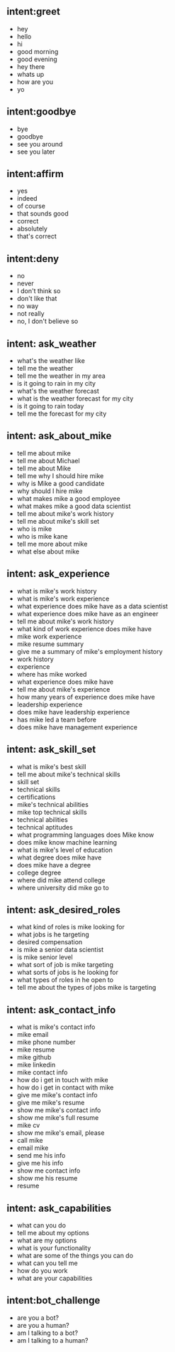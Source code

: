 ## intent:greet
- hey
- hello
- hi
- good morning
- good evening
- hey there
- whats up
- how are you
- yo

## intent:goodbye
- bye
- goodbye
- see you around
- see you later

## intent:affirm
- yes
- indeed
- of course
- that sounds good
- correct
- absolutely
- that's correct

## intent:deny
- no
- never
- I don't think so
- don't like that
- no way
- not really
- no, I don't believe so

## intent: ask_weather 
- what's the weather like
- tell me the weather
- tell me the weather in my area
- is it going to rain in my city
- what's the weather forecast
- what is the weather forecast for my city
- is it going to rain today
- tell me the forecast for my city


## intent: ask_about_mike
- tell me about mike
- tell me about Michael
- tell me about Mike
- tell me why I should hire mike
- why is Mike a good candidate 
- why should I hire mike
- what makes mike a good employee
- what makes mike a good data scientist
- tell me about mike's work history
- tell me about mike's skill set
- who is mike
- who is mike kane
- tell me more about mike
- what else about mike

## intent: ask_experience
- what is mike's work history
- what is mike's work experience
- what experience does mike have as a data scientist
- what experience does mike have as an engineer
- tell me about mike's work history
- what kind of work experience does mike have
- mike work experience
- mike resume summary
- give me a summary of mike's employment history
- work history
- experience
- where has mike worked
- what experience does mike have
- tell me about mike's experience
- how many years of experience does mike have
- leadership experience
- does mike have leadership experience
- has mike led a team before
- does mike have management experience

## intent: ask_skill_set
- what is mike's best skill
- tell me about mike's technical skills
- skill set
- technical skills
- certifications
- mike's technical abilities
- mike top technical skills
- technical abilities
- technical aptitudes
- what programming languages does Mike know
- does mike know machine learning
- what is mike's level of education
- what degree does mike have
- does mike have a degree
- college degree
- where did mike attend college
- where university did mike go to

## intent: ask_desired_roles
- what kind of roles is mike looking for
- what jobs is he targeting
- desired compensation
- is mike a senior data scientist
- is mike senior level
- what sort of job is mike targeting
- what sorts of jobs is he looking for
- what types of roles in he open to
- tell me about the types of jobs mike is targeting

## intent: ask_contact_info
- what is mike's contact info
- mike email
- mike phone number
- mike resume
- mike github
- mike linkedin
- mike contact info
- how do i get in touch with mike
- how do i get in contact with mike
- give me mike's contact info
- give me mike's resume
- show me mike's contact info
- show me mike's full resume
- mike cv
- show me mike's email, please
- call mike
- email mike
- send me his info
- give me his info
- show me contact info
- show me his resume
- resume 

## intent: ask_capabilities
- what can you do
- tell me about my options
- what are my options
- what is your functionality
- what are some of the things you can do 
- what can you tell me
- how do you work
- what are your capabilities

## intent:bot_challenge
- are you a bot?
- are you a human?
- am I talking to a bot?
- am I talking to a human?
